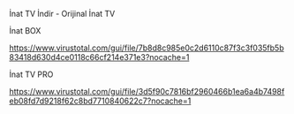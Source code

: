 İnat TV İndir - Orijinal İnat TV

İnat BOX

https://www.virustotal.com/gui/file/7b8d8c985e0c2d6110c87f3c3f035fb5b83418d630d4ce0118c66cf214e371e3?nocache=1

İnat TV PRO

https://www.virustotal.com/gui/file/3d5f90c7816bf2960466b1ea6a4b7498feb08fd7d9218f62c8bd7710840622c7?nocache=1
